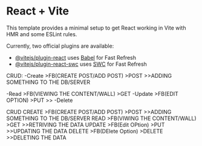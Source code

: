 # React + Vite

This template provides a minimal setup to get React working in Vite with HMR and some ESLint rules.

Currently, two official plugins are available:

- [@vitejs/plugin-react](https://github.com/vitejs/vite-plugin-react/blob/main/packages/plugin-react/README.md) uses [Babel](https://babeljs.io/) for Fast Refresh
- [@vitejs/plugin-react-swc](https://github.com/vitejs/vite-plugin-react-swc) uses [SWC](https://swc.rs/) for Fast Refresh

CRUD:
-Create     >FB(CREATE POST/ADD POST)   >POST >>ADDING SOMETHING TO THE DB/SERVER

-Read       >FB(VIEWING THE CONTENT/WALL)   >GET
-Update     >FB(EDIT OPTION)    >PUT       >>
-Delete     


CRUD CREATE >FB(CREATE POST/ADD POST) >POST >>ADDING SOMETHING TO THE DB/SERVER READ >FB(VIWING THE CONTENT/WALL) >GET >>RETRIVING THE DATA UPDATE >FB(Edit OPtion) >PUT >>UPDATING THE DATA DELETE >FB(DElete Option) >DELETE >>DELETING THE DATA